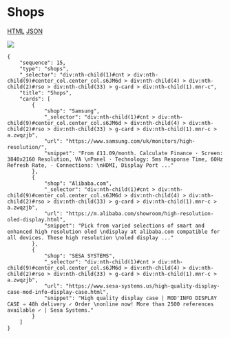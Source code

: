 # Shops

[HTML](https://ascentkorea-docs.github.io/mobile/features/shops/sample.html) [JSON](https://ascentkorea-docs.github.io/mobile/features/shops/sample.json)

![](https://lh4.googleusercontent.com/WqKZc3wldZvAkE3UEdQVrENwzVcm2TGFlXPmTuhzTbQcBQ20jtnNgpM0W9xuIo0MoyrN5DKZrbclzgfc6Nh8qyVsowt99xNQCfm50TEo5eTP-nsJnmIEi8XNkRS34u4CKENRBBs)

```
{
    "sequence": 15,
    "type": "shops",
    "_selector": "div:nth-child(1)#cnt > div:nth-child(9)#center_col.center_col.s6JM6d > div:nth-child(4) > div:nth-child(2)#rso > div:nth-child(33) > g-card > div:nth-child(1).mnr-c",
    "title": "Shops",
    "cards": [
        {
            "shop": "Samsung",
            "_selector": "div:nth-child(1)#cnt > div:nth-child(9)#center_col.center_col.s6JM6d > div:nth-child(4) > div:nth-child(2)#rso > div:nth-child(33) > g-card > div:nth-child(1).mnr-c > a.zwqzjb",
            "url": "https://www.samsung.com/uk/monitors/high-resolution/",
            "snippet": "From £11.09/month. Calculate Finance · Screen: 3840x2160 Resolution, VA \nPanel · Technology: 5ms Response Time, 60Hz Refresh Rate, · Connections: \nHDMI, Display Port ..."
        },
        {
            "shop": "Alibaba.com",
            "_selector": "div:nth-child(1)#cnt > div:nth-child(9)#center_col.center_col.s6JM6d > div:nth-child(4) > div:nth-child(2)#rso > div:nth-child(33) > g-card > div:nth-child(1).mnr-c > a.zwqzjb",
            "url": "https://m.alibaba.com/showroom/high-resolution-oled-display.html",
            "snippet": "Pick from varied selections of smart and enhanced high resolution oled \ndisplay at alibaba.com compatible for all devices. These high resolution \noled display ..."
        },
        {
            "shop": "SESA SYSTEMS",
            "_selector": "div:nth-child(1)#cnt > div:nth-child(9)#center_col.center_col.s6JM6d > div:nth-child(4) > div:nth-child(2)#rso > div:nth-child(33) > g-card > div:nth-child(1).mnr-c > a.zwqzjb",
            "url": "https://www.sesa-systems.us/high-quality-display-case-mod-info-display-case.html",
            "snippet": "High quality display case | MOD'INFO DISPLAY CASE ⇒ 48h delivery ✓ Order \nonline now! More than 2500 references available ✓ | Sesa Systems."
        }
    ]
}
```
